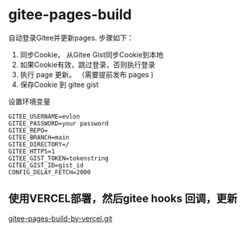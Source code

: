 # gitee-pages-build
自动登录Gitee并更新pages.
步骤如下：
1. 同步Cookie， 从Gitee Gist同步Cookie到本地
2. 如果Cookie有效，跳过登录，否则执行登录
3. 执行 page 更新。 （需要提前发布 pages )
4. 保存Cookie 到 gitee gist



设置环境变量
```
GITEE_USERNAME=evlon
GITEE_PASSWORD=your password
GITEE_REPO=
GITEE_BRANCH=main
GITEE_DIRECTORY=/
GITEE_HTTPS=1
GITEE_GIST_TOKEN=tokenstring
GITEE_GIST_ID=gist_id
CONFIG_DELAY_FETCH=2000
```


## 使用VERCEL部署，然后gitee hooks 回调，更新
[gitee-pages-build-by-vercel.git](https://github.com/evlon/gitee-pages-build-by-vercel.git)
